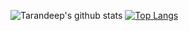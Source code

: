 <!--
**Tarandeep97/Tarandeep97** is a ✨ _special_ ✨ repository because its `README.md` (this file) appears on your GitHub profile.

Here are some ideas to get you started:

- 🔭 I’m currently working on ...
- 🌱 I’m currently learning ...
- 👯 I’m looking to collaborate on ...
- 🤔 I’m looking for help with ...
- 💬 Ask me about ...
- 📫 How to reach me: ...
- 😄 Pronouns: ...
- ⚡ Fun fact: ...
-->
![Tarandeep's github stats](https://github-readme-stats.vercel.app/api?username=Tarandeep97&show_icons=true&theme=default)
[![Top Langs](https://github-readme-stats.vercel.app/api/top-langs/?username=Tarandeep97&layout=compact)](https://github.com/anuraghazra/github-readme-stats)
